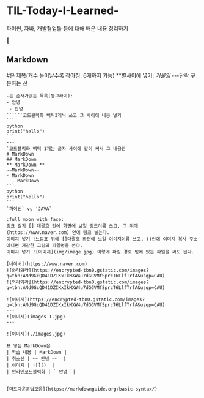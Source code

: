 # TIL-Today-I-Learned-
파이썬, 자바, 개발협업툴 등에 대해 배운 내용 정리하기

:full_moon_with_face: 
## Markdown
#은 제목(개수 늘어날수록 작아짐: 6개까지 가능) 
**별사이에 넣기: *기울임*
---단락 구분하는 선 

~~~~물결 두개씩 한 세트로 하고, 그 사이에 내용을 넣으면 취소선이 그어진다
-는 순서가없는 목록(동그라미): 
- 안녕
 - 안녕
``````코드블럭화 빽틱3개씩 쓰고 그 사이에 내용 넣기
```
python
print("hello")
```
---
`코드블럭화 빽틱 1개는 글자 사이에 같이 써서 그 내용만
# MarkDown
## MarkDown
** MarkDown **
~~MarkDown~~
- MarkDown
  - MarkDown
```
python
print("hello")
```
`파이썬` vs 'JAVA`

:full_moon_with_face:
링크 걸기 [] 대괄호 안에 화면에 보일 링크이름 쓰고, 그 뒤에 (https://www.naver.com) 안에 링크 넣는다. 
이미지 넣기 !느낌표 뒤에 []대괄호 화면에 보일 이미지이름 쓰고, ()안에 이미지 복사 주소 아니면 저장한 그림의 파일명을 쓴다.
이미지 넣기 ![이미지](img/image.jpg) 이렇게 파일 경로 밑에 있는 파일을 써도 된다.

[네이버](https://www.naver.com)
![와라와라](https://encrypted-tbn0.gstatic.com/images?q=tbn:ANd9GcQD41DZIKxIkMXW4u7dGGVMfSprcT6LlfTrfA&usqp=CAU)
![와라와라](https://encrypted-tbn0.gstatic.com/images?q=tbn:ANd9GcQD41DZIKxIkMXW4u7dGGVMfSprcT6LlfTrfA&usqp=CAU)

![이미지](https://encrypted-tbn0.gstatic.com/images?q=tbn:ANd9GcQD41DZIKxIkMXW4u7dGGVMfSprcT6LlfTrfA&usqp=CAU)
---
![이미지](images-1.jpg)
---

![이미지](./images.jpg)

표 넣는 MarkDown은
| 학습 내용 | MarkDown |
| 취소선 | ~~ 안녕 ~~  |
| 이미지 | ![]()  |
| 인라인코드블럭화 | ` 안녕 `|


[마트다운문법모음](https://markdownguide.org/basic-syntax/)




